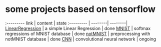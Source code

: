 # some projects based on tensorflow

:---------
link  | content | state 
:--------- | --------| --------|
[LinearRegression](https://github.com/Jzmo/tf/tree/master/BasicTest/LinearRegression "落叶满阶红不扫")  | a simple Linear Regression | done
[MNIST](https://github.com/Jzmo/tf/tree/master/BasicTest/MNIST)  | softmax regressions of MNIST database | done
[notMNIST](https://github.com/Jzmo/tf/tree/master/notMNIST) | preprocessing with notMNIST database | done
[CNN](https://github.com/Jzmo/tf/tree/master/BasicTest/CNN) | convolutional neural network | ongoing

